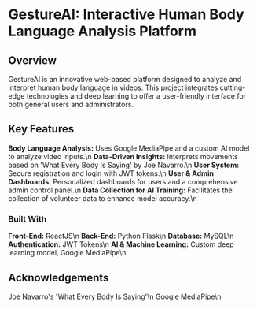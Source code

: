 # GestureAI: Interactive Human Body Language Analysis Platform
## Overview
GestureAI is an innovative web-based platform designed to analyze and interpret human body language in videos. This project integrates cutting-edge technologies and deep learning to offer a user-friendly interface for both general users and administrators.

## Key Features
**Body Language Analysis:** Uses Google MediaPipe and a custom AI model to analyze video inputs.\n
**Data-Driven Insights:** Interprets movements based on 'What Every Body Is Saying' by Joe Navarro.\n
**User System:** Secure registration and login with JWT tokens.\n
**User & Admin Dashboards:** Personalized dashboards for users and a comprehensive admin control panel.\n
**Data Collection for AI Training:** Facilitates the collection of volunteer data to enhance model accuracy.\n

### Built With
**Front-End:** ReactJS\n
**Back-End:** Python Flask\n
**Database:** MySQL\n
**Authentication:** JWT Tokens\n
**AI & Machine Learning:** Custom deep learning model, Google MediaPipe\n

## Acknowledgements
Joe Navarro's 'What Every Body Is Saying'\n
Google MediaPipe\n
